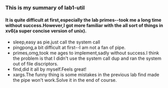 ### This is my summary of lab1-util
#### It is quite difficult at first,especially the lab primes--took me a long time without success.However,I got more familiar with the all sort of things in xv6(a super concise version of unix).
+ sleep,easy as pie.just call the system call
+ pingpong,a bit difficult at first--I am not a fan of pipe.
+ primes,omg,took me ages to implement,sadly without success.I think the problem is that I didn't use the system call dup and ran the system out of file discriptors.
+ find,did it all by myself.Feels great!
+ xargs.The funny thing is some mistakes in the previous lab find made the pipe won't work.Solve it in the end of course.
